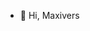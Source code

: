 - 👋 Hi, Maxivers

<!---
clebaresu/clebaresu Maxive redefines its strategy in an automated world 🌱, GL code and YAML files with Maxive collections, will soon define new forms of declarative provisioning, maxive is no longer imperative.
--->
